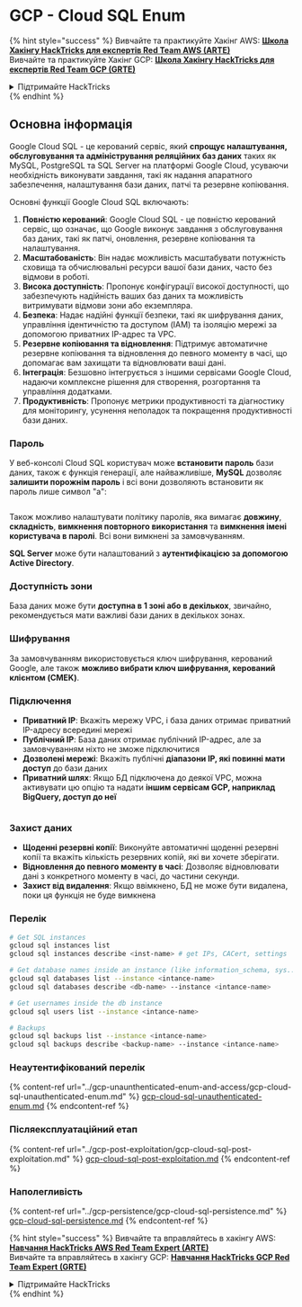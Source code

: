 # GCP - Cloud SQL Enum

{% hint style="success" %}
Вивчайте та практикуйте Хакінг AWS: <img src="/.gitbook/assets/image.png" alt="" data-size="line">[**Школа Хакінгу HackTricks для експертів Red Team AWS (ARTE)**](https://training.hacktricks.xyz/courses/arte)<img src="/.gitbook/assets/image.png" alt="" data-size="line">\
Вивчайте та практикуйте Хакінг GCP: <img src="/.gitbook/assets/image (2).png" alt="" data-size="line">[**Школа Хакінгу HackTricks для експертів Red Team GCP (GRTE)**<img src="/.gitbook/assets/image (2).png" alt="" data-size="line">](https://training.hacktricks.xyz/courses/grte)

<details>

<summary>Підтримайте HackTricks</summary>

* Перевірте [**плани підписки**](https://github.com/sponsors/carlospolop)!
* **Приєднуйтесь до** 💬 [**групи Discord**](https://discord.gg/hRep4RUj7f) або [**групи Telegram**](https://t.me/peass) або **слідкуйте** за нами на **Twitter** 🐦 [**@hacktricks\_live**](https://twitter.com/hacktricks\_live)**.**
* **Поширюйте хакерські трюки, надсилаючи PR до** [**HackTricks**](https://github.com/carlospolop/hacktricks) та [**HackTricks Cloud**](https://github.com/carlospolop/hacktricks-cloud) репозиторіїв на GitHub.

</details>
{% endhint %}

## Основна інформація

Google Cloud SQL - це керований сервіс, який **спрощує налаштування, обслуговування та адміністрування реляційних баз даних** таких як MySQL, PostgreSQL та SQL Server на платформі Google Cloud, усуваючи необхідність виконувати завдання, такі як надання апаратного забезпечення, налаштування бази даних, патчі та резервне копіювання.

Основні функції Google Cloud SQL включають:

1. **Повністю керований**: Google Cloud SQL - це повністю керований сервіс, що означає, що Google виконує завдання з обслуговування баз даних, такі як патчі, оновлення, резервне копіювання та налаштування.
2. **Масштабованість**: Він надає можливість масштабувати потужність сховища та обчислювальні ресурси вашої бази даних, часто без відмови в роботі.
3. **Висока доступність**: Пропонує конфігурації високої доступності, що забезпечують надійність ваших баз даних та можливість витримувати відмови зони або екземпляра.
4. **Безпека**: Надає надійні функції безпеки, такі як шифрування даних, управління ідентичністю та доступом (IAM) та ізоляцію мережі за допомогою приватних IP-адрес та VPC.
5. **Резервне копіювання та відновлення**: Підтримує автоматичне резервне копіювання та відновлення до певного моменту в часі, що допомагає вам захищати та відновлювати ваші дані.
6. **Інтеграція**: Безшовно інтегрується з іншими сервісами Google Cloud, надаючи комплексне рішення для створення, розгортання та управління додатками.
7. **Продуктивність**: Пропонує метрики продуктивності та діагностику для моніторингу, усунення неполадок та покращення продуктивності бази даних.

### Пароль

У веб-консолі Cloud SQL користувач може **встановити** **пароль** бази даних, також є функція генерації, але найважливіше, **MySQL** дозволяє **залишити порожнім пароль** і всі вони дозволяють встановити як пароль лише символ "a":

<figure><img src="../../../.gitbook/assets/image (14).png" alt=""><figcaption></figcaption></figure>

Також можливо налаштувати політику паролів, яка вимагає **довжину**, **складність**, **вимкнення повторного використання** та **вимкнення імені користувача в паролі**. Всі вони вимкнені за замовчуванням.

**SQL Server** може бути налаштований з **аутентифікацією за допомогою Active Directory**.

### Доступність зони

База даних може бути **доступна в 1 зоні або в декількох**, звичайно, рекомендується мати важливі бази даних в декількох зонах.

### Шифрування

За замовчуванням використовується ключ шифрування, керований Google, але також **можливо вибрати ключ шифрування, керований клієнтом (CMEK)**.

### Підключення

* **Приватний IP**: Вкажіть мережу VPC, і база даних отримає приватний IP-адресу всередині мережі
* **Публічний IP**: База даних отримає публічний IP-адрес, але за замовчуванням ніхто не зможе підключитися
* **Дозволені мережі**: Вкажіть публічні **діапазони IP, які повинні мати доступ** до бази даних
* **Приватний шлях**: Якщо БД підключена до деякої VPC, можна активувати цю опцію та надати **іншим сервісам GCP, наприклад BigQuery, доступ до неї**

<figure><img src="../../../.gitbook/assets/image (15).png" alt=""><figcaption></figcaption></figure>

### Захист даних

* **Щоденні резервні копії**: Виконуйте автоматичні щоденні резервні копії та вкажіть кількість резервних копій, які ви хочете зберігати.
* **Відновлення до певного моменту в часі**: Дозволяє відновлювати дані з конкретного моменту в часі, до частини секунди.
* **Захист від видалення**: Якщо ввімкнено, БД не може бути видалена, поки ця функція не буде вимкнена

### Перелік
```bash
# Get SQL instances
gcloud sql instances list
gcloud sql instances describe <inst-name> # get IPs, CACert, settings

# Get database names inside an instance (like information_schema, sys...)
gcloud sql databases list --instance <intance-name>
gcloud sql databases describe <db-name> --instance <intance-name>

# Get usernames inside the db instance
gcloud sql users list --instance <intance-name>

# Backups
gcloud sql backups list --instance <intance-name>
gcloud sql backups describe <backup-name> --instance <intance-name>
```
### Неаутентифікований перелік

{% content-ref url="../gcp-unaunthenticated-enum-and-access/gcp-cloud-sql-unauthenticated-enum.md" %}
[gcp-cloud-sql-unauthenticated-enum.md](../gcp-unaunthenticated-enum-and-access/gcp-cloud-sql-unauthenticated-enum.md)
{% endcontent-ref %}

### Післяексплуатаційний етап

{% content-ref url="../gcp-post-exploitation/gcp-cloud-sql-post-exploitation.md" %}
[gcp-cloud-sql-post-exploitation.md](../gcp-post-exploitation/gcp-cloud-sql-post-exploitation.md)
{% endcontent-ref %}

### Наполегливість

{% content-ref url="../gcp-persistence/gcp-cloud-sql-persistence.md" %}
[gcp-cloud-sql-persistence.md](../gcp-persistence/gcp-cloud-sql-persistence.md)
{% endcontent-ref %}

{% hint style="success" %}
Вивчайте та вправляйтесь в хакінгу AWS:<img src="/.gitbook/assets/image.png" alt="" data-size="line">[**Навчання HackTricks AWS Red Team Expert (ARTE)**](https://training.hacktricks.xyz/courses/arte)<img src="/.gitbook/assets/image.png" alt="" data-size="line">\
Вивчайте та вправляйтесь в хакінгу GCP: <img src="/.gitbook/assets/image (2).png" alt="" data-size="line">[**Навчання HackTricks GCP Red Team Expert (GRTE)**<img src="/.gitbook/assets/image (2).png" alt="" data-size="line">](https://training.hacktricks.xyz/courses/grte)

<details>

<summary>Підтримайте HackTricks</summary>

* Перевірте [**плани підписки**](https://github.com/sponsors/carlospolop)!
* **Приєднуйтесь до** 💬 [**групи Discord**](https://discord.gg/hRep4RUj7f) або [**групи Telegram**](https://t.me/peass) або **слідкуйте** за нами на **Twitter** 🐦 [**@hacktricks\_live**](https://twitter.com/hacktricks\_live)**.**
* **Поширюйте хакерські трюки, надсилаючи PR до** [**HackTricks**](https://github.com/carlospolop/hacktricks) та [**HackTricks Cloud**](https://github.com/carlospolop/hacktricks-cloud) репозиторіїв на GitHub.

</details>
{% endhint %}
